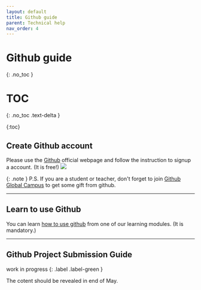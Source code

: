 ```yaml
---
layout: default
title: Github guide
parent: Technical help
nav_order: 4
---
```


# Github guide
{: .no_toc }

# TOC
{: .no_toc .text-delta }

{:toc}

## Create Github account
Please use the [Github](https://github.com/) official webpage and follow the instruction to signup a account. (It is free!)
![](../../assets/githubfrontpage.png)

{: .note }
P.S. If you are a student or teacher, don't forget to join [Github Global Campus](https://education.github.com/) to get some gift from github.

---

## Learn to use Github
You can learn [how to use github](https://school.brainhackmtl.org/modules/git_github) from one of our learning modules. (It is mandatory.)

---

## Github Project Submission Guide

work in progress
{: .label .label-green }

The cotent should be revealed in end of May.